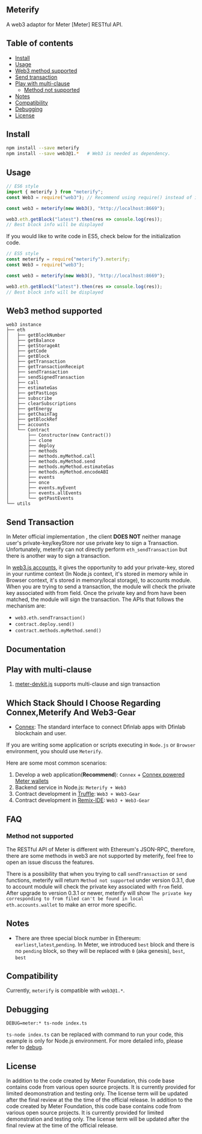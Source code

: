 ## Meterify &nbsp;&nbsp;

A web3 adaptor for Meter [Meter] RESTful API.

## Table of contents

- [Install](#install)
- [Usage](#usage)
- [Web3 method supported](#web3-method-supported)
- [Send transaction](#send-transaction)
- [Play with multi-clause](#play-with-multi-clause)
  - [Method not supported](#method-not-supported)
- [Notes](#notes)
- [Compatibility](#compatibility)
- [Debugging](#debugging)
- [License](#license)

## Install

```bash
npm install --save meterify
npm install --save web3@1.*   # Web3 is needed as dependency.
```

## Usage

```javascript
// ES6 style
import { meterify } from "meterify";
const Web3 = require("web3"); // Recommend using require() instead of import here

const web3 = meterify(new Web3(), "http://localhost:8669");

web3.eth.getBlock("latest").then(res => console.log(res));
// Best block info will be displayed
```

If you would like to write code in ES5, check below for the initialization code.

```javascript
// ES5 style
const meterify = require("meterify").meterify;
const Web3 = require("web3");

const web3 = meterify(new Web3(), "http://localhost:8669");

web3.eth.getBlock("latest").then(res => console.log(res));
// Best block info will be displayed
```

## Web3 method supported

```
web3 instance
├── eth
│   ├── getBlockNumber
│   ├── getBalance
│   ├── getStorageAt
│   ├── getCode
│   ├── getBlock
│   ├── getTransaction
│   ├── getTransactionReceipt
│   ├── sendTransaction
│   ├── sendSignedTransaction
│   ├── call
│   ├── estimateGas
│   ├── getPastLogs
│   ├── subscribe
│   ├── clearSubscriptions
│   ├── getEnergy
│   ├── getChainTag
│   ├── getBlockRef
│   ├── accounts
│   └── Contract
│       ├── Constructor(new Contract())
│       ├── clone
│       ├── deploy
│       ├── methods
│       ├── methods.myMethod.call
│       ├── methods.myMethod.send
│       ├── methods.myMethod.estimateGas
│       ├── methods.myMethod.encodeABI
│       ├── events
│       ├── once
│       ├── events.myEvent
│       ├── events.allEvents
│       └── getPastEvents
└── utils

```

## Send Transaction

In Meter official implementation , the client **DOES NOT** neither manage user's private-key/keyStore nor use private key to sign a Transaction. Unfortunately, meterify can not directly perform `eth_sendTransaction` but there is another way to sign a transaction.

In [web3.js accounts](https://web3js.readthedocs.io/en/1.0/web3-eth-accounts.html#eth-accounts), it gives the opportunity to add your private-key, stored in your runtime context (In Node.js context, it's stored in memory while in Browser context, it's stored in memory/local storage), to accounts module. When you are trying to send a transaction, the module will check the private key associated with from field. Once the private key and from have been matched, the module will sign the transaction.
The APIs that follows the mechanism are:

- `web3.eth.sendTransaction()`
- `contract.deploy.send()`
- `contract.methods.myMethod.send()`

## Documentation

## Play with multi-clause

1. [meter-devkit.js](https://github.com/dfinlab/meter-devkit.js) supports multi-clause and sign transaction

## Which Stack Should I Choose Regarding Connex,Meterify And Web3-Gear

- [Connex](https://github.com/dfinlab/meter-connex): The standard interface to connect Dfinlab apps with Dfinlab blockchain and user.

If you are writing some application or scripts executing in `Node.js` or `Browser` environment, you should use `Meterify`.

Here are some most common scenarios:

1. Develop a web application(**Recommend**): `Connex` + [Connex powered Meter wallets](https://meter.io/)
2. Backend service in Node.js: `Meterify + Web3`
3. Contract development in [Truffle](https://truffleframework.com/): `Web3 + Web3-Gear`
4. Contract development in [Remix-IDE](https://remix.ethereum.org/): `Web3 + Web3-Gear`

## FAQ

### Method not supported

The RESTful API of Meter is different with Ethereum's JSON-RPC, therefore, there are some methods in web3 are not supported by meterify, feel free to open an issue discuss the features.

There is a possibility that when you trying to call `sendTransaction` or `send` functions, meterify will return `Method not supported` under version 0.3.1, due to account module will check the private key associated with `from` field. After upgrade to version 0.3.1 or newer, meterify will show `The private key corresponding to from filed can't be found in local eth.accounts.wallet` to make an error more specific.

## Notes

- There are three special block number in Ethereum: `earliest`,`latest`,`pending`. In Meter, we introduced `best` block and there is no `pending` block, so they will be replaced with `0` (aka genesis), `best`, `best`

## Compatibility

Currently, `meterify` is compatible with `web3@1.*`.

## Debugging

```shell
DEBUG=meter:* ts-node index.ts
```

`ts-node index.ts` can be replaced with command to run your code, this example is only for Node.js environment. For more detailed info, please refer to [debug](https://www.npmjs.com/package/debug).

## License

In addition to the code created by Meter Foundation, this code base contains code from various open source projects. It is currently provided for limited deomonstration and testing only. The license term will be updated after the final review at the the time of the official release. In addition to the code created by Meter Foundation, this code base contains code from various open source projects. It is currently provided for limited demonstration and testing only. The license term will be updated after the final review at the time of the official release.

